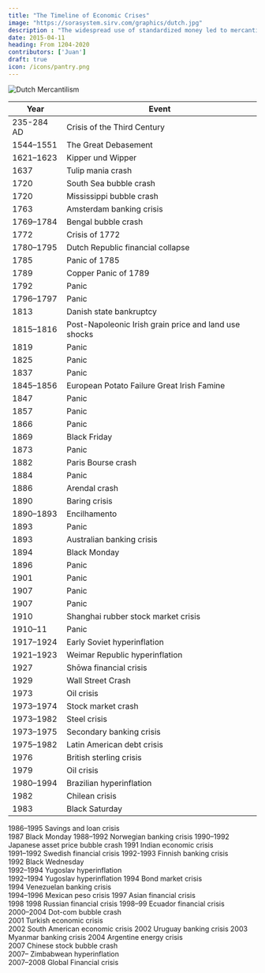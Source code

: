 ```yaml
---
title: "The Timeline of Economic Crises"
image: "https://sorasystem.sirv.com/graphics/dutch.jpg"
description : "The widespread use of standardized money led to mercantilism and, later, capitalism"
date: 2015-04-11
heading: From 1204-2020
contributors: ['Juan']
draft: true
icon: /icons/pantry.png
---
```


![Dutch Mercantilism](https://sorasystem.sirv.com/graphics/dutch.jpg)



Year | Event
--- | ---
235-284 AD | Crisis of the Third Century
1544–1551 | The Great Debasement
1621–1623 | Kipper und Wipper
1637 | Tulip mania crash
1720 | South Sea bubble crash
1720 | Mississippi bubble crash
1763 | Amsterdam banking crisis
1769–1784 | Bengal bubble crash
1772 | Crisis of 1772
1780–1795 | Dutch Republic financial collapse
1785 | Panic of 1785
1789 | Copper Panic of 1789
1792 | Panic
1796–1797 | Panic
1813 | Danish state bankruptcy
1815–1816 | Post-Napoleonic Irish grain price and land use shocks
1819 | Panic 
1825 | Panic 
1837 | Panic 
1845–1856 | European Potato Failure Great Irish Famine
1847 | Panic
1857 | Panic
1866 | Panic
1869 | Black Friday
1873 | Panic
1882 | Paris Bourse crash
1884 | Panic
1886 | Arendal crash
1890 | Baring crisis
1890–1893 | Encilhamento
1893 | Panic
1893 | Australian banking crisis
1894 | Black Monday
1896 | Panic
1901 | Panic 
1907 | Panic
1907 | Panic
1910 | Shanghai rubber stock market crisis
1910–11 | Panic
1917–1924 | Early Soviet hyperinflation
1921–1923 | Weimar Republic hyperinflation
1927 | Shōwa financial crisis
1929 | Wall Street Crash
1973 | Oil crisis
1973–1974 | Stock market crash
1973–1982 | Steel crisis
1973–1975 | Secondary banking crisis
1975–1982 | Latin American debt crisis
1976 | British sterling crisis
1979 | Oil crisis
1980–1994 | Brazilian hyperinflation 
1982 | Chilean crisis
1983 | Black Saturday


1986–1995</td>
          <td>Savings and loan crisis</td>
      </tr>         
      <tr>
          <td>1987</td>
          <td>Black Monday</td>
      </tr>
      <tr>
          <td>1988–1992</td>
          <td>Norwegian banking crisis</td>
      </tr>
      <tr>
          <td>1990–1992</td>
          <td>Japanese asset price bubble crash</td>
      </tr> 
      <tr>
          <td>1991</td>
          <td>Indian economic crisis</td>
      </tr>     
      <tr>
          <td>1991–1992</td>
          <td>Swedish financial crisis</td>
      </tr>
      <tr>
          <td>1992-1993</td>
          <td>Finnish banking crisis</td>
      </tr>      
      <tr>
          <td>1992</td>
          <td>Black Wednesday</td>
      </tr>                         
      <tr>
          <td>1992–1994</td>
          <td>Yugoslav hyperinflation</td>
      </tr>         
      <tr>
          <td>1992–1994</td>
          <td>Yugoslav hyperinflation</td>
      </tr>
      <tr>
          <td>1994</td>
          <td>Bond market crisis</td>
      </tr>                     
      <tr>
          <td>1994</td>
          <td>Venezuelan banking crisis</td>
      </tr>                            
      <tr>
          <td>1994–1996</td>
          <td>Mexican peso crisis</td>
      </tr> 
      <tr>
          <td>1997</td>
          <td>Asian financial crisis</td>
      </tr>                      
      <tr>
          <td>1998</td>
          <td>1998 Russian financial crisis</td>
      </tr> 
      <tr>
          <td>1998–99</td>
          <td>Ecuador financial crisis</td>
      </tr>   
      <tr>
          <td>2000–2004</td>
          <td>Dot-com bubble crash</td>
      </tr>                       
      <tr>
          <td>2001</td>
          <td>Turkish economic crisis</td>
      </tr>                                              
      <tr>
          <td>2002</td>
          <td>South American economic crisis</td>
      </tr>
      <tr>
          <td>2002</td>
          <td>Uruguay banking crisis</td>
      </tr>
      <tr>
          <td>2003</td>
          <td>Myanmar banking crisis</td>
      </tr>
      <tr>
          <td>2004</td>
          <td>Argentine energy crisis</td>
      </tr>   
      <tr>
          <td>2007</td>
          <td>Chinese stock bubble crash</td>
      </tr>   
      <tr>
          <td>2007–</td>
          <td>Zimbabwean hyperinflation</td>
      </tr>        
      <tr>
          <td>2007–2008</td>
          <td>Global Financial crisis</td>


<!-- Souk Al-Manakh stock market crash (1982) -->

<!-- 1983 Israel bank stock crisis -->

<!-- 1990s Armenian energy crisis (1991–1995)
Cuban Special Period (1991–2000) -->

<!-- Samba effect (1999) -->
<!-- 
2008 Latvian financial crisis
2008–2009 Belgian financial crisis
2008–09 Russian financial crisis
2008–2009 Ukrainian financial crisis
2008–2011 Icelandic financial crisis
2008–2011 Irish banking crisis
2008–2014 Spanish financial crisis


Blue Monday Crash 2009
European debt crisis
Greek government-debt crisis

2009 Dubai debt standstill

Venezuelan banking crisis of 2009–2010

2010–2014 Portuguese financial crisis
Energy crisis in Venezuela (2010–)
August 2011 stock markets fall
2011 Bangladesh share market scam

2012–2013 Cypriot financial crisis

2013 Chinese banking liquidity crisis
Venezuela economic crisis (2013–)

2014–2016 Brazilian economic crisis
Puerto Rican government-debt crisis (2014–)

2014–2017 Russian financial crisis

2015–2016 Chinese stock market turbulence

2015–2016 stock market selloff

Brexit stock market crash (2016)

Venezuelan hyperinflation (2016–)

2017 Sri Lankan fuel crisis
Ghana banking crisis (2017–2018)

2018–2021 Turkish currency and debt crisis

Lebanese liquidity crisis (2019–)

COVID-19 pandemic (2019–)

Evergrande liquidity crisis (2021–)
 -->